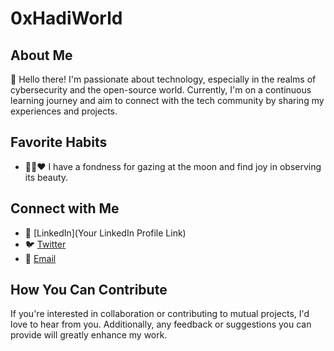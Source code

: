 # 0xHadiWorld

## About Me
👋 Hello there! I'm passionate about technology, especially in the realms of cybersecurity and the open-source world. Currently,
I'm on a continuous learning journey and aim to connect with the tech community by sharing my experiences and projects.

## Favorite Habits
- 🍃🌙❤️ I have a fondness for gazing at the moon and find joy in observing its beauty.

## Connect with Me
- 💼 [LinkedIn](Your LinkedIn Profile Link)
- 🐦 [Twitter](hadi_ynwl)
- 📧 [Email](0xhadiworld@gmail.com)

## How You Can Contribute
If you're interested in collaboration or contributing to mutual projects, I'd love to hear from you. Additionally, any feedback or suggestions you can provide will greatly enhance my work.

<!---
0xhadiworld/0xhadiworld is a ✨ special ✨ repository because its `README.md` (this file) appears on your GitHub profile.
You can click the Preview link to take a look at your changes.
--->
